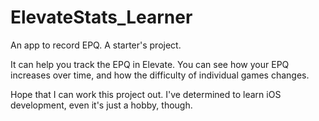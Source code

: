 # ElevateStats_Learner
An app to record EPQ. A starter's project.

It can help you track the EPQ in Elevate. You can see how your EPQ increases over time, and how the difficulty of individual games changes.

Hope that I can work this project out. I've determined to learn iOS development, even it's just a hobby, though.
